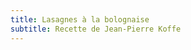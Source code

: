 ```yaml
---
title: Lasagnes à la bolognaise
subtitle: Recette de Jean-Pierre Koffe
---
```


<style type="text/css"> 
  .gist {width:1500px; overflow:auto}  
  .file-data {max-height: 500px;max-width: 500px;}
  /* Better styles for embedding GitHub Gists */
  .gist{font-size:13px;line-height:18px;margin-bottom:20px;width:100%}
  .gist pre{font-family:Menlo,Monaco,'Bitstream Vera Sans Mono','Courier New',monospace !important}
  .gist-meta{font-family:Helvetica,Arial,sans-serif;font-size:13px !important}
  .gist-meta a{color:#26a !important;text-decoration:none}
  .gist-meta a:hover{color:#0e4071 !important}
  
  .gist {
  color: #000;
}

  .gist div {
    padding: 0;
    margin: 0;
  }

  .gist .gist-file {
    border: 1px solid #dedede; /* gray */
    font-family: Monaco, 'Courier New', 'DejaVu Sans Mono', 'Bitstream Vera Sans Mono', monospace;
    margin-bottom: 1em;
  }

    .gist .gist-file .gist-meta {
      overflow: hidden;
      font-size: 85%;
      padding: .5em;
      color: #666;
      background-color: #eaeaea;
    }

      .gist .gist-file .gist-meta a {
        color: #369;
      }

      .gist .gist-file .gist-meta a:visited {
        color: #737;
      }

    .gist .gist-file .gist-data {
      overflow: auto;
      word-wrap: normal;
      background-color: #f8f8ff;
      border-bottom: 1px solid #ddd;
      font-size: 100%;
    }

      .gist .gist-file .gist-data pre {
        font-family: 'Bitstream Vera Sans Mono', 'Courier', monospace;
        background: transparent !important;
        margin: 0 !important;
        border: none !important;
        padding: .25em .5em .5em .5em !important;
      }

        .gist .gist-file .gist-data .gist-highlight {
          background: transparent !important;
        }

        .gist .gist-file .gist-data .gist-line-numbers {
          background-color: #ececec;
          color: #aaa;
          border-right: 1px solid #ddd;
          text-align: right;
        }

          .gist .gist-file .gist-data .gist-line-numbers span {
            clear: right;
            display: block;
          }

.gist-syntax  { background: #ffffff; }
.gist-syntax .c { color: #999988; font-style: italic } /* Comment */
.gist-syntax .err { color: #a61717; background-color: #e3d2d2 } /* Error */
.gist-syntax .k { color: #000000; font-weight: bold } /* Keyword */
.gist-syntax .o { color: #000000; font-weight: bold } /* Operator */
.gist-syntax .cm { color: #999988; font-style: italic } /* Comment.Multiline */
.gist-syntax .cp { color: #999999; font-weight: bold } /* Comment.Preproc */
.gist-syntax .c1 { color: #999988; font-style: italic } /* Comment.Single */
.gist-syntax .cs { color: #999999; font-weight: bold; font-style: italic } /* Comment.Special */
.gist-syntax .gd { color: #000000; background-color: #ffdddd } /* Generic.Deleted */
.gist-syntax .gd .x { color: #000000; background-color: #ffaaaa } /* Generic.Deleted.Specific */
.gist-syntax .ge { color: #000000; font-style: italic } /* Generic.Emph */
.gist-syntax .gr { color: #aa0000 } /* Generic.Error */
.gist-syntax .gh { color: #999999 } /* Generic.Heading */
.gist-syntax .gi { color: #000000; background-color: #ddffdd } /* Generic.Inserted */
.gist-syntax .gi .x { color: #000000; background-color: #aaffaa } /* Generic.Inserted.Specific */
.gist-syntax .go { color: #888888 } /* Generic.Output */
.gist-syntax .gp { color: #555555 } /* Generic.Prompt */
.gist-syntax .gs { font-weight: bold } /* Generic.Strong */
.gist-syntax .gu { color: #aaaaaa } /* Generic.Subheading */
.gist-syntax .gt { color: #aa0000 } /* Generic.Traceback */
.gist-syntax .kc { color: #000000; font-weight: bold } /* Keyword.Constant */
.gist-syntax .kd { color: #000000; font-weight: bold } /* Keyword.Declaration */
.gist-syntax .kp { color: #000000; font-weight: bold } /* Keyword.Pseudo */
.gist-syntax .kr { color: #000000; font-weight: bold } /* Keyword.Reserved */
.gist-syntax .kt { color: #445588; font-weight: bold } /* Keyword.Type */
.gist-syntax .m { color: #009999 } /* Literal.Number */
.gist-syntax .s { color: #d14 } /* Literal.String */
.gist-syntax .na { color: #008080 } /* Name.Attribute */
.gist-syntax .nb { color: #0086B3 } /* Name.Builtin */
.gist-syntax .nc { color: #445588; font-weight: bold } /* Name.Class */
.gist-syntax .no { color: #008080 } /* Name.Constant */
.gist-syntax .ni { color: #800080 } /* Name.Entity */
.gist-syntax .ne { color: #990000; font-weight: bold } /* Name.Exception */
.gist-syntax .nf { color: #990000; font-weight: bold } /* Name.Function */
.gist-syntax .nn { color: #555555 } /* Name.Namespace */
.gist-syntax .nt { color: #000080 } /* Name.Tag */
.gist-syntax .nv { color: #008080 } /* Name.Variable */
.gist-syntax .ow { color: #000000; font-weight: bold } /* Operator.Word */
.gist-syntax .w { color: #bbbbbb } /* Text.Whitespace */
.gist-syntax .mf { color: #009999 } /* Literal.Number.Float */
.gist-syntax .mh { color: #009999 } /* Literal.Number.Hex */
.gist-syntax .mi { color: #009999 } /* Literal.Number.Integer */
.gist-syntax .mo { color: #009999 } /* Literal.Number.Oct */
.gist-syntax .sb { color: #d14 } /* Literal.String.Backtick */
.gist-syntax .sc { color: #d14 } /* Literal.String.Char */
.gist-syntax .sd { color: #d14 } /* Literal.String.Doc */
.gist-syntax .s2 { color: #d14 } /* Literal.String.Double */
.gist-syntax .se { color: #d14 } /* Literal.String.Escape */
.gist-syntax .sh { color: #d14 } /* Literal.String.Heredoc */
.gist-syntax .si { color: #d14 } /* Literal.String.Interpol */
.gist-syntax .sx { color: #d14 } /* Literal.String.Other */
.gist-syntax .sr { color: #009926 } /* Literal.String.Regex */
.gist-syntax .s1 { color: #d14 } /* Literal.String.Single */
.gist-syntax .ss { color: #990073 } /* Literal.String.Symbol */
.gist-syntax .bp { color: #999999 } /* Name.Builtin.Pseudo */
.gist-syntax .vc { color: #008080 } /* Name.Variable.Class */
.gist-syntax .vg { color: #008080 } /* Name.Variable.Global */
.gist-syntax .vi { color: #008080 } /* Name.Variable.Instance */
.gist-syntax .il { color: #009999 } /* Literal.Number.Integer.Long */
  
</style>

<script src="https://gist.github.com/christianfelicite/e6fe830d808c701c3b588eb00a6c2928.js?file=bechamel.md"></script>

<script src="https://gist.github.com/christianfelicite/e6fe830d808c701c3b588eb00a6c2928.js?file=bolognaise.md"></script>

<script src="https://gist.github.com/christianfelicite/e6fe830d808c701c3b588eb00a6c2928.js?file=préparation.md"></script>
